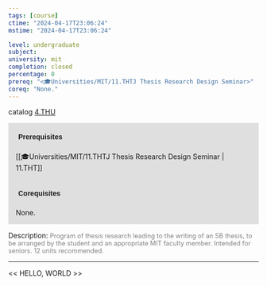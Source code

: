 ```yaml
---
tags: [course]
ctime: "2024-04-17T23:06:24"
mstime: "2024-04-17T23:06:24"

level: undergraduate
subject: 
university: mit
completion: closed
percentage: 0
prereq: "<🎓Universities/MIT/11.THTJ Thesis Research Design Seminar>"
coreq: "None."
---
```


catalog [4.THU](http://student.mit.edu/catalog/m4g.html#4.THU)

<span style="display: block; padding: 15px; background-color: rgb(100, 100, 100, 0.2);"><font id="m_prereq3219_0" style="display: block; font-family: Arial, sans-serif; font-weight: bold; padding: 5px">Prerequisites</font><br><span id="prereq3219_0">[[🎓Universities/MIT/11.THTJ Thesis Research Design Seminar | 11.THT]]</span></span>
<span style="display: block; padding: 15px; background-color: rgb(100, 100, 100, 0.2);"><font id="m_coreq3219_0" style="display: block; font-family: Arial, sans-serif; font-weight: bold; padding: 5px">Corequisites</font><br><span id="coreq3219_0">None.</span></span>

<font style="">Description:</font>
<font style="color: grey; font-size: 0.8rem;">Program of thesis research leading to the writing of an SB thesis, to be arranged by the student and an appropriate MIT faculty member. Intended for seniors. 12 units recommended.</font>



---

<< HELLO, WORLD >>

